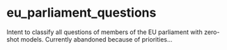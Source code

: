 # eu_parliament_questions

Intent to classify all questions of members of the EU parliament with zero-shot models. Currently abandoned because of priorities...  
